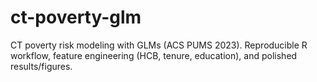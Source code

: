 # ct-poverty-glm
CT poverty risk modeling with GLMs (ACS PUMS 2023). Reproducible R workflow, feature engineering (HCB, tenure, education), and polished results/figures.
